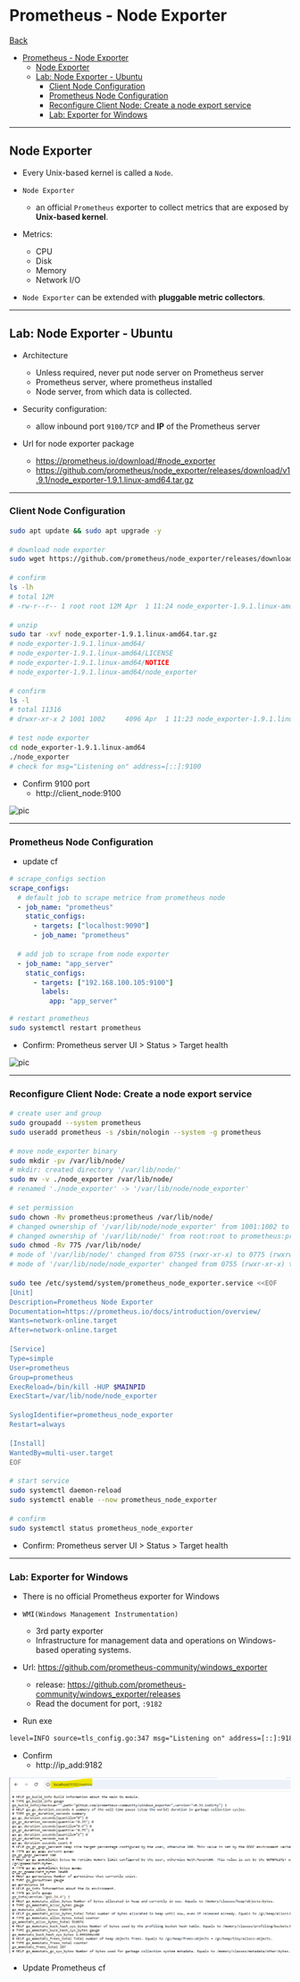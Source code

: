# Prometheus - Node Exporter

[Back](../index.md)

- [Prometheus - Node Exporter](#prometheus---node-exporter)
  - [Node Exporter](#node-exporter)
  - [Lab: Node Exporter - Ubuntu](#lab-node-exporter---ubuntu)
    - [Client Node Configuration](#client-node-configuration)
    - [Prometheus Node Configuration](#prometheus-node-configuration)
    - [Reconfigure Client Node: Create a node export service](#reconfigure-client-node-create-a-node-export-service)
    - [Lab: Exporter for Windows](#lab-exporter-for-windows)

---

## Node Exporter

- Every Unix-based kernel is called a `Node`.
- `Node Exporter`

  - an official `Prometheus` exporter to collect metrics that are exposed by **Unix-based kernel**.

- Metrics:

  - CPU
  - Disk
  - Memory
  - Network I/O

- `Node Exporter` can be extended with **pluggable metric collectors**.

---

## Lab: Node Exporter - Ubuntu

- Architecture

  - Unless required, never put node server on Prometheus server
  - Prometheus server, where prometheus installed
  - Node server, from which data is collected.

- Security configuration:

  - allow inbound port `9100/TCP` and **IP** of the Prometheus server

- Url for node exporter package

  - https://prometheus.io/download/#node_exporter
  - https://github.com/prometheus/node_exporter/releases/download/v1.9.1/node_exporter-1.9.1.linux-amd64.tar.gz

---

### Client Node Configuration

```sh
sudo apt update && sudo apt upgrade -y

# download node exporter
sudo wget https://github.com/prometheus/node_exporter/releases/download/v1.9.1/node_exporter-1.9.1.linux-amd64.tar.gz

# confirm
ls -lh
# total 12M
# -rw-r--r-- 1 root root 12M Apr  1 11:24 node_exporter-1.9.1.linux-amd64.tar.gz

# unzip
sudo tar -xvf node_exporter-1.9.1.linux-amd64.tar.gz
# node_exporter-1.9.1.linux-amd64/
# node_exporter-1.9.1.linux-amd64/LICENSE
# node_exporter-1.9.1.linux-amd64/NOTICE
# node_exporter-1.9.1.linux-amd64/node_exporter

# confirm
ls -l
# total 11316
# drwxr-xr-x 2 1001 1002     4096 Apr  1 11:23 node_exporter-1.9.1.linux-amd64

# test node exporter
cd node_exporter-1.9.1.linux-amd64
./node_exporter
# check for msg="Listening on" address=[::]:9100
```

- Confirm 9100 port
  - http://client_node:9100

![pic](./pic/node_exporter01.png)

---

### Prometheus Node Configuration

- update cf

```yaml
# scrape_configs section
scrape_configs:
  # default job to scrape metrice from prometheus node
  - job_name: "prometheus"
    static_configs:
      - targets: ["localhost:9090"]
      - job_name: "prometheus"

  # add job to scrape from node exporter
  - job_name: "app_server"
    static_configs:
      - targets: ["192.168.100.105:9100"]
        labels:
          app: "app_server"
```

```sh
# restart prometheus
sudo systemctl restart prometheus
```

- Confirm: Prometheus server UI > Status > Target health

![pic](./pic/node_exporter02.png)

---

### Reconfigure Client Node: Create a node export service

```sh
# create user and group
sudo groupadd --system prometheus
sudo useradd prometheus -s /sbin/nologin --system -g prometheus

# move node_exporter binary
sudo mkdir -pv /var/lib/node/
# mkdir: created directory '/var/lib/node/'
sudo mv -v ./node_exporter /var/lib/node/
# renamed './node_exporter' -> '/var/lib/node/node_exporter'

# set permission
sudo chown -Rv prometheus:prometheus /var/lib/node/
# changed ownership of '/var/lib/node/node_exporter' from 1001:1002 to prometheus:prometheus
# changed ownership of '/var/lib/node/' from root:root to prometheus:prometheus
sudo chmod -Rv 775 /var/lib/node/
# mode of '/var/lib/node/' changed from 0755 (rwxr-xr-x) to 0775 (rwxrwxr-x)
# mode of '/var/lib/node/node_exporter' changed from 0755 (rwxr-xr-x) to 0775 (rwxrwxr-x)

sudo tee /etc/systemd/system/prometheus_node_exporter.service <<EOF
[Unit]
Description=Prometheus Node Exporter
Documentation=https://prometheus.io/docs/introduction/overview/
Wants=network-online.target
After=network-online.target

[Service]
Type=simple
User=prometheus
Group=prometheus
ExecReload=/bin/kill -HUP $MAINPID
ExecStart=/var/lib/node/node_exporter

SyslogIdentifier=prometheus_node_exporter
Restart=always

[Install]
WantedBy=multi-user.target
EOF

# start service
sudo systemctl daemon-reload
sudo systemctl enable --now prometheus_node_exporter

# confirm
sudo systemctl status prometheus_node_exporter
```

- Confirm: Prometheus server UI > Status > Target health

---

### Lab: Exporter for Windows

- There is no official Prometheus exporter for Windows
- `WMI(Windows Management Instrumentation)`
  - 3rd party exporter
  - Infrastructure for management data and operations on Windows-based operating systems.
- Url: https://github.com/prometheus-community/windows_exporter

  - release: https://github.com/prometheus-community/windows_exporter/releases
  - Read the document for port, `:9182`

- Run exe

```txt
level=INFO source=tls_config.go:347 msg="Listening on" address=[::]:9182
```

- Confirm
  - http://ip_add:9182

![pic](./pic/wmi01.png)

- Update Prometheus cf
